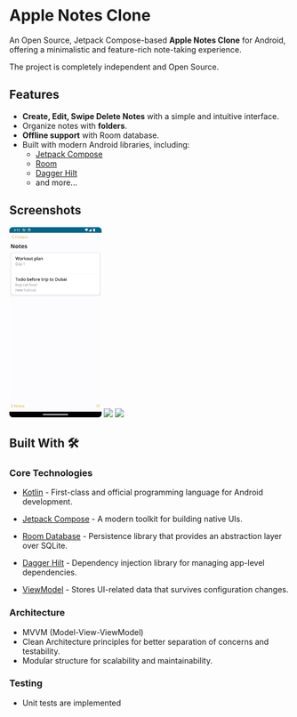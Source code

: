 # Apple Notes Clone

An Open Source, Jetpack Compose-based **Apple Notes Clone** for Android, offering a minimalistic and feature-rich note-taking experience.

The project is completely independent and Open Source.

## Features
- **Create, Edit, Swipe Delete Notes** with a simple and intuitive interface.
- Organize notes with **folders**.
- **Offline support** with Room database.
- Built with modern Android libraries, including:
    - [Jetpack Compose](https://developer.android.com/jetpack/compose)
    - [Room](https://developer.android.google.cn/jetpack/androidx/releases/room)
    - [Dagger Hilt](https://dagger.dev/hilt/)
    - and more...

## Screenshots

<img src="https://raw.githubusercontent.com/mariya-saprikina/apple-notes-clone/main/app/src/main/java/com/example/applenotesclone/util/images/Screenshot_20250115_151301.png" width="33%"></img> <img src="https://via.placeholder.com/250" width="33%"></img> <img src="https://via.placeholder.com/250" width="33%"></img>

## Built With 🛠

### Core Technologies

* [Kotlin](https://kotlinlang.org/) - First-class and official programming language for Android development.

* [Jetpack Compose](https://developer.android.com/jetpack/compose) - A modern toolkit for building native UIs.

* [Room Database](https://developer.android.com/training/data-storage/room) - Persistence library that provides an abstraction layer over SQLite.

* [Dagger Hilt](https://dagger.dev/hilt/) - Dependency injection library for managing app-level dependencies.

* [ViewModel](https://developer.android.com/topic/libraries/architecture/viewmodel) - Stores UI-related data that survives configuration changes.

### Architecture

* MVVM (Model-View-ViewModel)
* Clean Architecture principles for better separation of concerns and testability.
* Modular structure for scalability and maintainability.

### Testing
- Unit tests are implemented

